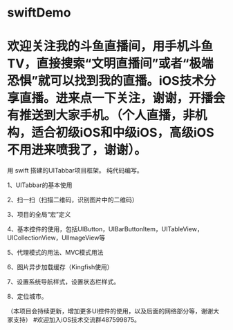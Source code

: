 # swiftDemo

# 欢迎关注我的斗鱼直播间，用手机斗鱼TV，直接搜索“文明直播间”或者“极端恐惧”就可以找到我的直播。iOS技术分享直播。进来点一下关注，谢谢，开播会有推送到大家手机。（个人直播，非机构，适合初级iOS和中级iOS，高级iOS不用进来喷我了，谢谢）。

用 swift 搭建的UITabbar项目框架。
纯代码编写。

1、UITabbar的基本使用

2、扫一扫（扫描二维码，识别图片中的二维码）

3、项目的全局“宏”定义

4、基本控件的使用，包括UIButton，UIBarButtonItem，UITableView，UICollectionView，UIImageView等

5、代理模式的用法、MVC模式用法

6、图片异步加载缓存（Kingfish使用）

7、设置系统导航样式，设置状态栏样式。

8、定位城市。

（本项目会持续更新，增加更多UI控件的使用，以及后面的网络部分等，谢谢大家支持）
#欢迎加入iOS技术交流群487599875。
